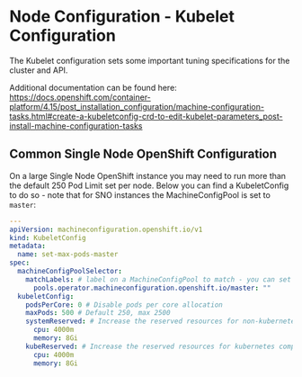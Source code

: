 # Node Configuration - Kubelet Configuration

The Kubelet configuration sets some important tuning specifications for the cluster and API.

Additional documentation can be found here: https://docs.openshift.com/container-platform/4.15/post_installation_configuration/machine-configuration-tasks.html#create-a-kubeletconfig-crd-to-edit-kubelet-parameters_post-install-machine-configuration-tasks

## Common Single Node OpenShift Configuration

On a large Single Node OpenShift instance you may need to run more than the default 250 Pod Limit set per node.  Below you can find a KubeletConfig to do so - note that for SNO instances the MachineConfigPool is set to `master`:

```yaml
---
apiVersion: machineconfiguration.openshift.io/v1
kind: KubeletConfig
metadata:
  name: set-max-pods-master
spec:
  machineConfigPoolSelector:
    matchLabels: # label on a MachineConfigPool to match - you can set custom labels on multiple MCPs if you want to target an ensemble
      pools.operator.machineconfiguration.openshift.io/master: ""
  kubeletConfig:
    podsPerCore: 0 # Disable pods per core allocation
    maxPods: 500 # Default 250, max 2500
    systemReserved: # Increase the reserved resources for non-kubernetes components
      cpu: 4000m
      memory: 8Gi
    kubeReserved: # Increase the reserved resources for kubernetes components
      cpu: 4000m
      memory: 8Gi
```